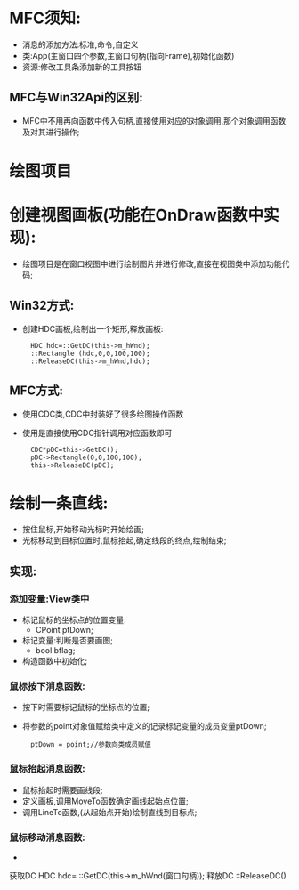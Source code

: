 # MFC须知:
- 消息的添加方法:标准,命令,自定义
- 类:App(主窗口四个参数,主窗口句柄(指向Frame),初始化函数)
- 资源:修改工具条添加新的工具按钮
## MFC与Win32Api的区别:
- MFC中不用再向函数中传入句柄,直接使用对应的对象调用,那个对象调用函数及对其进行操作;

# 绘图项目
# 创建视图画板(功能在OnDraw函数中实现):
- 绘图项目是在窗口视图中进行绘制图片并进行修改,直接在视图类中添加功能代码;
## Win32方式:
- 创建HDC画板,绘制出一个矩形,释放画板:

        HDC hdc=::GetDC(this->m_hWnd);
        ::Rectangle (hdc,0,0,100,100);
        ::ReleaseDC(this->m_hWnd,hdc);

## MFC方式:
- 使用CDC类,CDC中封装好了很多绘图操作函数
- 使用是直接使用CDC指针调用对应函数即可

        CDC*pDC=this->GetDC();
        pDC->Rectangle(0,0,100,100);
        this->ReleaseDC(pDC);
# 绘制一条直线:
- 按住鼠标,开始移动光标时开始绘画;
- 光标移动到目标位置时,鼠标抬起,确定线段的终点,绘制结束;
## 实现:
### 添加变量:View类中
- 标记鼠标的坐标点的位置变量:
  - CPoint ptDown;
- 标记变量:判断是否要画图;
  - bool bflag;
- 构造函数中初始化;
### 鼠标按下消息函数:
- 按下时需要标记鼠标的坐标点的位置;
- 将参数的point对象值赋给类中定义的记录标记变量的成员变量ptDown;

        ptDown = point;//参数向类成员赋值
### 鼠标抬起消息函数:
- 鼠标抬起时需要画线段;
- 定义画板,调用MoveTo函数确定画线起始点位置;
- 调用LineTo函数,(从起始点开始)绘制直线到目标点;

### 鼠标移动消息函数:
- 


获取DC
HDC hdc= ::GetDC(this->m_hWnd(窗口句柄));
释放DC
::ReleaseDC()
